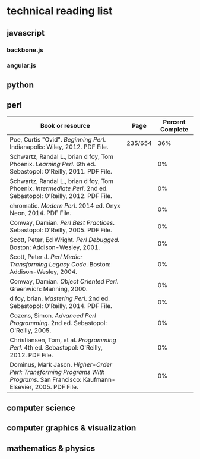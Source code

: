 # technical reading list

## javascript

### backbone.js

### angular.js

## python

## perl

Book or resource                                                                                                                 | Page    | Percent Complete
----------------                                                                                                                 | ------- | ----------------
Poe, Curtis "Ovid". *Beginning Perl*. Indianapolis: Wiley, 2012. PDF File.                                                       | 235/654 |              36%
Schwartz, Randal L., brian d foy, Tom Phoenix. *Learning Perl*. 6th ed. Sebastopol: O'Reilly, 2011. PDF File.                    |         |               0%
Schwartz, Randal L., brian d foy, Tom Phoenix. *Intermediate Perl*. 2nd ed. Sebastopol: O'Reilly, 2012. PDF File.                |         |               0%
chromatic. *Modern Perl*. 2014 ed. Onyx Neon, 2014. PDF File.                                                                    |         |               0%
Conway, Damian. *Perl Best Practices*. Sebastopol: O'Reilly, 2005. PDF File.                                                     |         |               0%
Scott, Peter, Ed Wright. *Perl Debugged*. Boston: Addison-Wesley, 2001.                                                          |         |               0%
Scott, Peter J. *Perl Medic: Transforming Legacy Code*. Boston: Addison-Wesley, 2004.                                            |         |               0%
Conway, Damian. *Object Oriented Perl*. Greenwich: Manning, 2000.                                                                |         |               0%
d foy, brian. *Mastering Perl*. 2nd ed. Sebastopol: O'Reilly, 2014. PDF File.                                                    |         |               0%
Cozens, Simon. *Advanced Perl Programming*. 2nd ed. Sebastopol: O'Reilly, 2005.                                                  |         |               0%
Christiansen, Tom, et al. *Programming Perl*. 4th ed. Sebastopol: O'Reilly, 2012. PDF File.                                      |         |               0%
Dominus, Mark Jason. *Higher-Order Perl: Transforming Programs With Programs*. San Francisco: Kaufmann-Elsevier, 2005. PDF File. |         |               0%

## computer science

## computer graphics & visualization

## mathematics & physics
